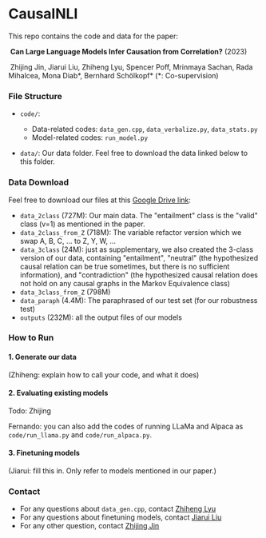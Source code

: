 # CausalNLI

This repo contains the code and data for the paper: 

​		**Can Large Language Models Infer Causation from Correlation?** (2023)

​		Zhijing Jin, Jiarui Liu, Zhiheng Lyu, Spencer Poff, Mrinmaya Sachan, Rada Mihalcea, Mona Diab\*, Bernhard Schölkopf\*       (*: Co-supervision)

### File Structure

- `code/`:
  - Data-related codes: `data_gen.cpp`, `data_verbalize.py`, `data_stats.py`
  - Model-related codes: `run_model.py` 

- `data/`: Our data folder. Feel free to download the data linked below to this folder.



### Data Download

Feel free to download our files at this [Google Drive link](https://drive.google.com/drive/folders/1a90-cCOFvrtbk30nXaW5GgFY_74A56c0):

- `data_2class` (727M): Our main data. The "entailment" class is the "valid" class (v=1) as mentioned in the paper.
- `data_2class_from_Z` (718M): The variable refactor version which we swap A, B, C, ... to Z, Y, W, ...
- `data_3class` (24M): just as supplementary, we also created the 3-class version of our data, containing "entailment", "neutral" (the hypothesized causal relation can be true sometimes, but there is no sufficient information), and "contradiction" (the hypothesized causal relation does not hold on any causal graphs in the Markov Equivalence class)
- `data_3class_from_Z` (798M) 
- `data_paraph` (4.4M): The paraphrased of our test set (for our robustness test)
- `outputs` (232M): all the output files of our models

### How to Run

#### 1. Generate our data

(Zhiheng: explain how to call your code, and what it does)

#### 2. Evaluating existing models

Todo: Zhijing

Fernando: you can also add the codes of running LLaMa and Alpaca as `code/run_llama.py` and `code/run_alpaca.py`.

#### 3. Finetuning models

(Jiarui: fill this in. Only refer to models mentioned in our paper.)

### Contact

- For any questions about  `data_gen.cpp`, contact [Zhiheng Lyu](https://cogito233.github.io/)
- For any questions about finetuning models, contact [Jiarui Liu](https://jiarui-liu.github.io/)
- For any other question, contact [Zhijing Jin](https://zhijing-jin.com)